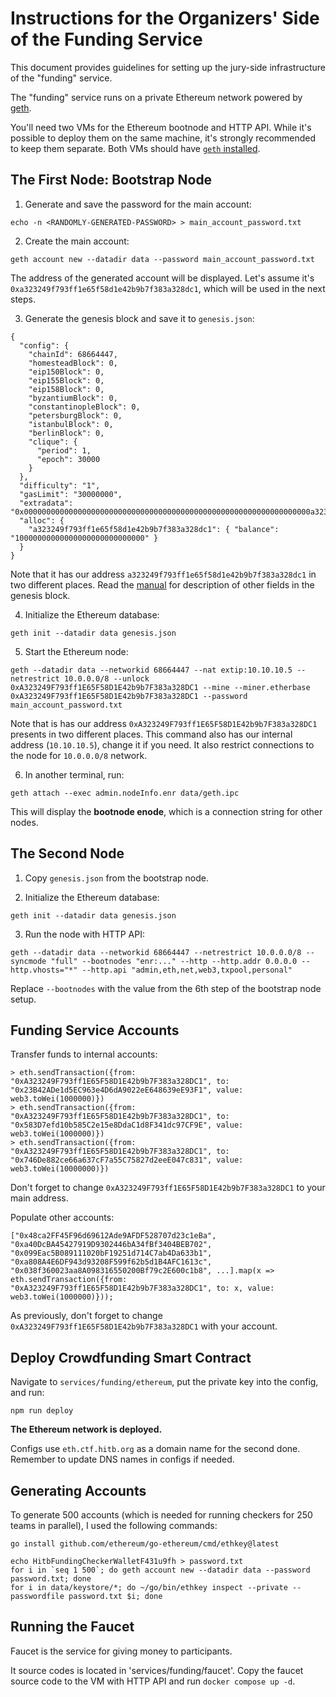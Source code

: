# Instructions for the Organizers' Side of the Funding Service

This document provides guidelines for setting up the jury-side infrastructure of the "funding" service.

The "funding" service runs on a private Ethereum network powered by [geth](https://geth.ethereum.org/docs/fundamentals/private-network).

You'll need two VMs for the Ethereum bootnode and HTTP API. While it's possible to deploy them on the same machine, it's strongly recommended to keep them separate. Both VMs should have [`geth` installed](https://geth.ethereum.org/docs/getting-started/installing-geth).

## The First Node: Bootstrap Node

1. Generate and save the password for the main account:

```
echo -n <RANDOMLY-GENERATED-PASSWORD> > main_account_password.txt
```

2. Create the main account:

```
geth account new --datadir data --password main_account_password.txt
```

The address of the generated account will be displayed. Let's assume it's `0xa323249f793ff1e65f58d1e42b9b7f383a328dc1`, which will be used in the next steps.

3. Generate the genesis block and save it to `genesis.json`:

```
{
  "config": {
    "chainId": 68664447,
    "homesteadBlock": 0,
    "eip150Block": 0,
    "eip155Block": 0,
    "eip158Block": 0,
    "byzantiumBlock": 0,
    "constantinopleBlock": 0,
    "petersburgBlock": 0,
    "istanbulBlock": 0,
    "berlinBlock": 0,
    "clique": {
      "period": 1,
      "epoch": 30000
    }
  },
  "difficulty": "1",
  "gasLimit": "30000000",
  "extradata": "0x0000000000000000000000000000000000000000000000000000000000000000a323249f793ff1e65f58d1e42b9b7f383a328dc10000000000000000000000000000000000000000000000000000000000000000000000000000000000000000000000000000000000000000000000000000000000",
  "alloc": {
    "a323249f793ff1e65f58d1e42b9b7f383a328dc1": { "balance": "10000000000000000000000000000" }
  }
}
```

Note that it has our address `a323249f793ff1e65f58d1e42b9b7f383a328dc1` in two different places. Read the [manual](https://geth.ethereum.org/docs/fundamentals/private-network) for description of other fields in the genesis block.

4. Initialize the Ethereum database:

```
geth init --datadir data genesis.json
```

5. Start the Ethereum node:

```
geth --datadir data --networkid 68664447 --nat extip:10.10.10.5 --netrestrict 10.0.0.0/8 --unlock 0xA323249F793ff1E65F58D1E42b9b7F383a328DC1 --mine --miner.etherbase 0xA323249F793ff1E65F58D1E42b9b7F383a328DC1 --password main_account_password.txt
```

Note that is has our address `0xA323249F793ff1E65F58D1E42b9b7F383a328DC1` presents in two different places. This command also has our internal address (`10.10.10.5`), change it if you need. It also restrict connections to the node for `10.0.0.0/8` network.

6. In another terminal, run:

```
geth attach --exec admin.nodeInfo.enr data/geth.ipc
```

This will display the **bootnode enode**, which is a connection string for other nodes.

## The Second Node

1. Copy `genesis.json` from the bootstrap node.

2. Initialize the Ethereum database:

```
geth init --datadir data genesis.json
```

3. Run the node with HTTP API:

```
geth --datadir data --networkid 68664447 --netrestrict 10.0.0.0/8 --syncmode "full" --bootnodes "enr:..." --http --http.addr 0.0.0.0 --http.vhosts="*" --http.api "admin,eth,net,web3,txpool,personal"
```

Replace `--bootnodes` with the value from the 6th step of the bootstrap node setup.

## Funding Service Accounts

Transfer funds to internal accounts:

```
> eth.sendTransaction({from: "0xA323249F793ff1E65F58D1E42b9b7F383a328DC1", to: "0x23B42ADe1d5EC963e4D6dA9022eE648639eE93F1", value: web3.toWei(1000000)})
> eth.sendTransaction({from: "0xA323249F793ff1E65F58D1E42b9b7F383a328DC1", to: "0x583D7efd10b585C2e15e8DdaC1d8F341dc97CF9E", value: web3.toWei(1000000)})
> eth.sendTransaction({from: "0xA323249F793ff1E65F58D1E42b9b7F383a328DC1", to: "0x746De882ce66a637cF7a55C75827d2eeE047c831", value: web3.toWei(10000000)})
```

Don't forget to change `0xA323249F793ff1E65F58D1E42b9b7F383a328DC1` to your main address.

Populate other accounts:

```
["0x48ca2FF45F96d69612Ade9AFDF528707d23c1eBa", "0xa40DcBA45427919D9302446bA34fBf3404BEB702", "0x099Eac5B089111020bF19251d714C7ab4Da633b1", "0xa808A4E6DF943d93208F599f62b5d1B4AFC1613c", "0x038f360023aa8A098316550200Bf79c2E600c1b8", ...].map(x => eth.sendTransaction({from: "0xA323249F793ff1E65F58D1E42b9b7F383a328DC1", to: x, value: web3.toWei(1000000)}));
```

As previously, don't forget to change `0xA323249F793ff1E65F58D1E42b9b7F383a328DC1` with your account.

## Deploy Crowdfunding Smart Contract

Navigate to `services/funding/ethereum`, put the private key into the config, and run:

```
npm run deploy
```

**The Ethereum network is deployed.**

Configs use `eth.ctf.hitb.org` as a domain name for the second done. Remember to update DNS names in configs if needed.

## Generating Accounts

To generate 500 accounts (which is needed for running checkers for 250 teams in parallel), I used the following commands:

```
go install github.com/ethereum/go-ethereum/cmd/ethkey@latest

echo HitbFundingCheckerWalletF431u9fh > password.txt
for i in `seq 1 500`; do geth account new --datadir data --password password.txt; done
for i in data/keystore/*; do ~/go/bin/ethkey inspect --private --passwordfile password.txt $i; done
```

## Running the Faucet

Faucet is the service for giving money to participants. 

It source codes is located in 'services/funding/faucet'. Copy the faucet source code to the VM with HTTP API and run `docker compose up -d`.